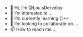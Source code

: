 - 👋 Hi, I’m @LouisDerveloy
- 👀 I’m interested in ...
- 🌱 I’m currently learning C++
- 💞️ I’m looking to collaborate on ...
- 📫 How to reach me ...

<!---
LouisDerveloy/LouisDerveloy is a ✨ special ✨ repository because its `README.md` (this file) appears on your GitHub profile.
You can click the Preview link to take a look at your changes.
--->
